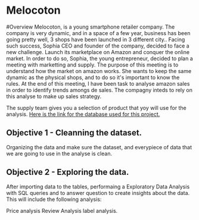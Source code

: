 # Melocoton

#Overview
Melocoton, is a young smartphone retailer company.
The company is very dynamic, and in a space of a few year, business has been going pretty well, 3 shops have been launched in 3 different city.. 
Facing such success, Sophia CEO and founder of the company, decided to face a new challenge. 
Launch its marketplace on Amazon and conquer the online market.
In order to do so, Sophia, the young entrepreneur, decided to plan a meeting with marketting and supply. 
The purpose of this meeting is to understand how the market on amazon works.
She wants to keep the same dynamic as the physical shops, and to do so it's important to know the rules. 
At the end of this meeting, I have been task to analyse amazon sales in order to identify trends amongs de sales.
The compagny inteds to rely on this analyse to make up  sales strategy. 

The supply team gives you a selection of product that yoy will use for the analysis. 
[Here is the link for the database used for this project.](https://www.kaggle.com/datasets/shreyasur965/phone-search-dataset)

## Objective 1 - Cleanning the dataset. 
Organizing the data and make sure the dataset, and everypiece of data that we are going to use in the analyse is clean. 

## Objective 2 - Exploring the data. 

After importing data to the tables, performaing a Exploratory Data Analysis with SQL queries and to answer question to create insights about the data. This will include the following analysis:

Price analysis
Review Analysis
label analysis. 
